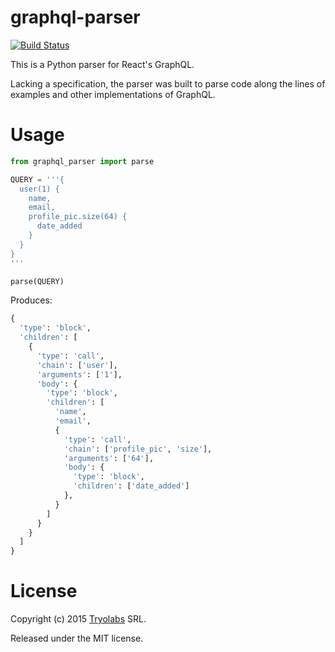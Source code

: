 # graphql-parser

[![Build Status](https://img.shields.io/circleci/project/tryolabs/graphql-parser.svg)](https://circleci.com/gh/tryolabs/graphql-parser)

This is a Python parser for React's GraphQL.

Lacking a specification, the parser was built to parse code along the lines of
examples and other implementations of GraphQL.

# Usage

```python
from graphql_parser import parse

QUERY = '''{
  user(1) {
    name,
    email,
    profile_pic.size(64) {
      date_added
    }
  }
}
'''

parse(QUERY)
```

Produces:

```python
{
  'type': 'block',
  'children': [
    {
      'type': 'call',
      'chain': ['user'],
      'arguments': ['1'],
      'body': {
        'type': 'block',
        'children': [
          'name',
          'email',
          {
            'type': 'call',
            'chain': ['profile_pic', 'size'],
            'arguments': ['64'],
            'body': {
              'type': 'block',
              'children': ['date_added']
            },
          }
        ]
      }
    }
  ]
}
```

# License

Copyright (c) 2015 [Tryolabs][tryo] SRL.

Released under the MIT license.

[tryo]: http://tryolabs.com/
